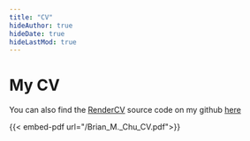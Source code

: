 ```yaml
---
title: "CV"
hideAuthor: true
hideDate: true
hideLastMod: true
---
```



# My CV
You can also find the [RenderCV](https://github.com/sinaatalay/rendercv) source code on my github [here](https://github.com/brinoleum/curriculum-vitae)

{{< embed-pdf url="/Brian_M._Chu_CV.pdf">}}